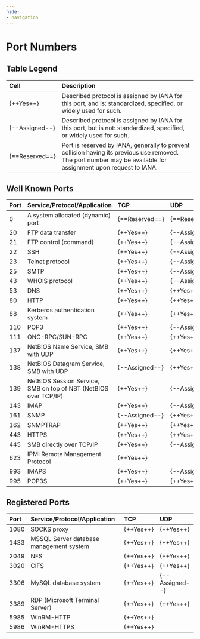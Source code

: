 ```yaml
---
hide:
- navigation
---
```


# Port Numbers

## Table Legend

| Cell | Description |
|:---|:---|
| {++Yes++} | Described protocol is assigned by IANA for this port, and is: standardized, specified, or widely used for such. |
| {--Assigned--} | Described protocol is assigned by IANA for this port, but is not: standardized, specified, or widely used for such. |
| {==Reserved==} | Port is reserved by IANA, generally to prevent collision having its previous use removed. The port number may be available for assignment upon request to IANA. |

## Well Known Ports

| Port | Service/Protocol/Application | TCP | UDP |
|:---|:---|:---|:---|
| 0 | A system allocated (dynamic) port | {==Reserved==} | {==Reserved==} |
| 20 | FTP data transfer | {++Yes++} | {--Assigned--} |
| 21 | FTP control (command) | {++Yes++} | {--Assigned--} |
| 22 | SSH | {++Yes++} | {--Assigned--} |
| 23 | Telnet protocol | {++Yes++} | {--Assigned--} |
| 25 | SMTP | {++Yes++} | {--Assigned--} |
| 43 | WHOIS protocol | {++Yes++} | {--Assigned--} |
| 53 | DNS | {++Yes++} | {++Yes++} |
| 80 | HTTP | {++Yes++} | {++Yes++} |
| 88 | Kerberos authentication system | {++Yes++} | {++Yes++} |
| 110 | POP3 | {++Yes++} | {--Assigned--} |
| 111 | ONC-RPC/SUN-RPC | {++Yes++} | {++Yes++} |
| 137 | NetBIOS Name Service, SMB with UDP | {++Yes++} | {++Yes++} |
| 138 | NetBIOS Datagram Service, SMB with UDP | {--Assigned--} | {++Yes++} |
| 139 | NetBIOS Session Service, SMB on top of NBT (NetBIOS over TCP/IP) | {++Yes++} | {--Assigned--} |
| 143 | IMAP | {++Yes++} | {--Assigned--} |
| 161 | SNMP | {--Assigned--} | {++Yes++} |
| 162 | SNMPTRAP | {++Yes++} | {++Yes++} |
| 443 | HTTPS | {++Yes++} | {++Yes++} |
| 445 | SMB directly over TCP/IP | {++Yes++} | {--Assigned--} |
| 623 | IPMI Remote Management Protocol | {++Yes++} ||
| 993 | IMAPS | {++Yes++} | {--Assigned--} |
| 995 | POP3S | {++Yes++} | {++Yes++} |

## Registered Ports

| Port | Service/Protocol/Application | TCP | UDP |
|:---|:---|:---|:---|
| 1080 | SOCKS proxy | {++Yes++} | {++Yes++} |
| 1433 | MSSQL Server database management system | {++Yes++} | {++Yes++} |
| 2049 | NFS | {++Yes++} | {++Yes++} |
| 3020 | CIFS | {++Yes++} | {++Yes++} |
| 3306 | MySQL database system | {++Yes++} | {--Assigned--} |
| 3389 | RDP (Microsoft Terminal Server) | {++Yes++} | {++Yes++} |
| 5985 | WinRM-HTTP | {++Yes++} ||
| 5986 | WinRM-HTTPS | {++Yes++} ||
